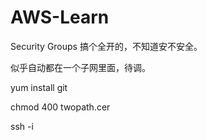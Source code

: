 # AWS-Learn
Security Groups 搞个全开的，不知道安不安全。

似乎自动都在一个子网里面，待调。

yum install git

chmod 400 twopath.cer

ssh -i 
